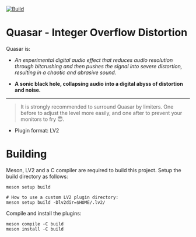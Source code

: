 [![Build](https://github.com/kassoulet/quasar-lv2/actions/workflows/meson.yml/badge.svg)](https://github.com/kassoulet/quasar-lv2/actions/workflows/meson.yml)

# Quasar - Integer Overflow Distortion 

Quasar is:

- *An experimental digital audio effect that reduces audio resolution through bitcrushing and then pushes the signal into severe distortion, resulting in a chaotic and abrasive sound.*

- **A sonic black hole, collapsing audio into a digital abyss of distortion and noise.**

---

> It is strongly recommended to surround Quasar by limiters. One before to adjust the level more easily, and one after to prevent your monitors to fry 😇.

- Plugin format: LV2



# Building

Meson, LV2 and a C compiler are required to build this project. 
Setup the build directory as follows:

	meson setup build

	# How to use a custom LV2 plugin directory:
	meson setup build -Dlv2dir=$HOME/.lv2/

Compile and install the plugins:

	meson compile -C build
	meson install -C build

